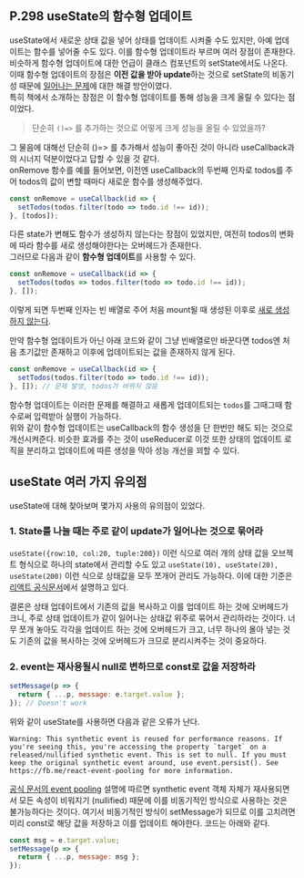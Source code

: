 ## P.298 useState의 함수형 업데이트

useState에서 새로운 상태 값을 넣어 상태를 업데이트 시켜줄 수도 있지만, 아예 업데이트는 함수를 넣어줄 수도 있다. 이를 함수형 업데이트라 부르며 여러 장점이 존재한다. 비슷하게 함수형 업데이트에 대한 언급이 클래스 컴포넌트의 setState에서도 나온다. 이때 함수형 업데이트의 장점은 **이전 값을 받아 update**하는 것으로 setState의 비동기성 때문에 [일어나는 문제](https://link.medium.com/yjBS2DnuW2)에 대한 해결 방안이였다.<br>
특히 책에서 소개하는 장점은 이 함수형 업데이트를 통해 성능을 크게 올릴 수 있다는 점이었다.

> 단순히 `()=>` 를 추가하는 것으로 어떻게 크게 성능을 올릴 수 있었을까? 

그 물음에 대해선 단순히 ()=> 를 추가해서 성능이 좋아진 것이 아니라 useCallback과의 시너지 덕분이었다고 답할 수 있을 것 같다.<br>
onRemove 함수를 예를 들어보면, 이전엔 useCallback의 두번째 인자로 todos를 주어 todos의 값이 변할 때마다 새로운 함수를 생성해주었다.

```jsx
const onRemove = useCallback(id => {
  setTodos(todos.filter(todo => todo.id !== id));
}, [todos]);
```

다른 state가 변해도 함수가 생성하지 않는다는 장점이 있었지만, 여전히 todos의 변화에 따라 함수를 새로 생성해야한다는 오버헤드가 존재한다.<br>
그러므로 다음과 같이 **함수형 업데이트**를 사용할 수 있다.

```jsx
const onRemove = useCallback(id => {
  setTodos(todos => todos.filter(todo => todo.id !== id));
}, []);
```

이렇게 되면 두번째 인자는 빈 배열로 주어 처음 mount될 때 생성된 이후로 [새로 생성하지 않는다](https://github.com/2020winter-react/study/blob/master/1230.md#8%EC%9E%A5-usecallback-%ED%95%A8%EC%88%98%EC%97%90-%EB%8C%80%ED%95%9C-%EC%8B%AC%EC%B8%B5-%EC%9D%B4%ED%95%B4). 


만약 함수형 업데이트가 아닌 아래 코드와 같이 그냥 빈배열로만 바꾼다면 todos엔 처음 초기값만 존재하고 이후에 업데이트되는 값을 존재하지 않게 된다.

```jsx
const onRemove = useCallback(id => {
  setTodos(todos.filter(todo => todo.id !== id));
}, []); // 문제 발생, todos가 바뀌지 않음
```

함수형 업데이트는 이러한 문제를 해결하고 새롭게 업데이트되는 `todos`를 그때그때 함수로써 입력받아 실행이 가능하다. <br>
위와 같이 함수형 업데이트는 useCallback의 함수 생성을 단 한번만 해도 되는 것으로 개선시켜준다. 비슷한 효과를 주는 것이 useReducer로 이것 또한 상태의 업데이트 로직을 분리하고 업데이트에 따른 생성을 막아 성능 개선을 꾀할 수 있다.

## useState 여러 가지 유의점

useState에 대해 찾아보며 몇가지 사용의 유의점이 있었다.

### 1. State를 나눌 때는 주로 같이 update가 일어나는 것으로 묶어라

`useState({row:10, col:20, tuple:200})` 이런 식으로 여러 개의 상태 값을 오브젝트 형식으로 하나의 state에서 관리할 수도 있고 `useState(10), useState(20), useState(200)` 이런 식으로 상태값을 모두 쪼개어 관리도 가능하다. 이에 대한 기준은 [리액트 공식문서](https://reactjs.org/docs/hooks-faq.html#should-i-use-one-or-many-state-variables)에서 설명하고 있다. 

결론은 상태 업데이트에서 기존의 값을 복사하고 이를 업데이트 하는 것에 오버헤드가 크니, 주로 상태 업데이트가 같이 일어나는 상태값 위주로 묶어서 관리하라는 것이다. 너무 쪼개 놓아도 각각을 업데이트 하는 것에 오버헤드가 크고, 너무 하나의 몰아 넣는 것도 기존의 값을 복사하는 것에 오버헤드가 크므로 분리시켜주는 것이 중요하다.

### 2. event는 재사용될시 null로 변하므로 const로 값을 저장하라

```jsx
setMessage(p => {
  return { ...p, message: e.target.value };
}); // Doesn't work

```
위와 같이 useState를 사용하면 다음과 같은 오류가 난다. 

```
Warning: This synthetic event is reused for performance reasons. If you're seeing this, you're accessing the property `target` on a released/nullified synthetic event. This is set to null. If you must keep the original synthetic event around, use event.persist(). See https://fb.me/react-event-pooling for more information.
```

[공식 문서의 event pooling](https://reactjs.org/docs/events.html#event-pooling) 설명에 따르면 synthetic event 객체 자체가 재사용되면서 모든 속성이 비워지기 (nullified) 때문에 이를 비동기적인 방식으로 사용하는 것은 불가능하다는 것이다. 여기서 비동기적인 방식이 setMessage가 되므로 이를 고치려면 미리 const로 해당 값을 저장하고 이를 업데이트 해야한다. 코드는 아래와 같다.


```jsx
const msg = e.target.value;
setMessage(p => {
  return { ...p, message: msg };
}); 
```




